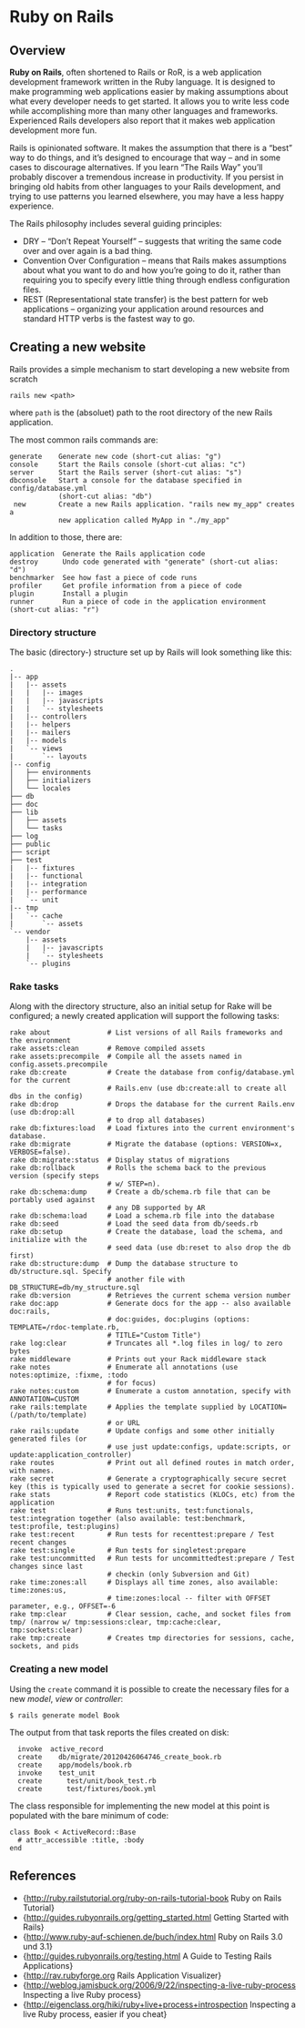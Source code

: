 
# Ruby on Rails

## Overview

**Ruby on Rails**, often shortened to Rails or RoR, is a web application development framework written in the Ruby language. It is designed to make programming web applications easier by making assumptions about what every developer needs to get started. It allows you to write less code while accomplishing more than many other languages and frameworks. Experienced Rails developers also report that it makes web application development more fun.

Rails is opinionated software. It makes the assumption that there is a “best” way to do things, and it’s designed to encourage that way – and in some cases to discourage alternatives. If you learn “The Rails Way” you’ll probably discover a tremendous increase in productivity. If you persist in bringing old habits from other languages to your Rails development, and trying to use patterns you learned elsewhere, you may have a less happy experience.

The Rails philosophy includes several guiding principles:

* DRY – “Don’t Repeat Yourself” – suggests that writing the same code over and over again is a bad thing.
* Convention Over Configuration – means that Rails makes assumptions about what you want to do and how you’re going to do it, rather than requiring you to specify every little thing through endless configuration files.
* REST (Representational state transfer) is the best pattern for web applications – organizing your application around resources and standard HTTP verbs is the fastest way to go.

## Creating a new website

Rails provides a simple mechanism to start developing a new website from scratch

    rails new <path>

where ``path`` is the (absoluet) path to the root directory of the new Rails
application.

The most common rails commands are:

    generate    Generate new code (short-cut alias: "g")
    console     Start the Rails console (short-cut alias: "c")
    server      Start the Rails server (short-cut alias: "s")
    dbconsole   Start a console for the database specified in config/database.yml
                (short-cut alias: "db")
     new        Create a new Rails application. "rails new my_app" creates a
                new application called MyApp in "./my_app"

In addition to those, there are:

    application  Generate the Rails application code
    destroy      Undo code generated with "generate" (short-cut alias: "d")
    benchmarker  See how fast a piece of code runs
    profiler     Get profile information from a piece of code
    plugin       Install a plugin
    runner       Run a piece of code in the application environment (short-cut alias: "r")

### Directory structure

The basic (directory-) structure set up by Rails will look something like this:

    .
    |-- app
    |   |-- assets
    |   |   |-- images
    |   |   |-- javascripts
    |   |   `-- stylesheets
    |   |-- controllers
    |   |-- helpers
    |   |-- mailers
    |   |-- models
    |   `-- views
    |       `-- layouts
    |-- config
    │   ├── environments
    │   ├── initializers
    │   └── locales
    ├── db
    ├── doc
    ├── lib
    │   ├── assets
    │   └── tasks
    ├── log
    ├── public
    ├── script
    ├── test
    |   |-- fixtures
    |   |-- functional
    |   |-- integration
    |   |-- performance
    |   `-- unit
    |-- tmp
    |   `-- cache
    |       `-- assets
    `-- vendor
        |-- assets
        |   |-- javascripts
        |   `-- stylesheets
        `-- plugins

### Rake tasks

Along with the directory structure, also an initial setup for Rake will be 
configured; a newly created application will support the following tasks:

    rake about              # List versions of all Rails frameworks and the environment
    rake assets:clean       # Remove compiled assets
    rake assets:precompile  # Compile all the assets named in config.assets.precompile
    rake db:create          # Create the database from config/database.yml for the current
                            # Rails.env (use db:create:all to create all dbs in the config)
    rake db:drop            # Drops the database for the current Rails.env (use db:drop:all
                            # to drop all databases)
    rake db:fixtures:load   # Load fixtures into the current environment's database.
    rake db:migrate         # Migrate the database (options: VERSION=x, VERBOSE=false).
    rake db:migrate:status  # Display status of migrations
    rake db:rollback        # Rolls the schema back to the previous version (specify steps
                            # w/ STEP=n).
    rake db:schema:dump     # Create a db/schema.rb file that can be portably used against
                            # any DB supported by AR
    rake db:schema:load     # Load a schema.rb file into the database
    rake db:seed            # Load the seed data from db/seeds.rb
    rake db:setup           # Create the database, load the schema, and initialize with the
                            # seed data (use db:reset to also drop the db first)
    rake db:structure:dump  # Dump the database structure to db/structure.sql. Specify
                            # another file with DB_STRUCTURE=db/my_structure.sql
    rake db:version         # Retrieves the current schema version number
    rake doc:app            # Generate docs for the app -- also available doc:rails,
                            # doc:guides, doc:plugins (options: TEMPLATE=/rdoc-template.rb,
                            # TITLE="Custom Title")
    rake log:clear          # Truncates all *.log files in log/ to zero bytes
    rake middleware         # Prints out your Rack middleware stack
    rake notes              # Enumerate all annotations (use notes:optimize, :fixme, :todo
                            # for focus)
    rake notes:custom       # Enumerate a custom annotation, specify with ANNOTATION=CUSTOM
    rake rails:template     # Applies the template supplied by LOCATION=(/path/to/template)
                            # or URL
    rake rails:update       # Update configs and some other initially generated files (or
                            # use just update:configs, update:scripts, or update:application_controller)
    rake routes             # Print out all defined routes in match order, with names.
    rake secret             # Generate a cryptographically secure secret key (this is typically used to generate a secret for cookie sessions).
    rake stats              # Report code statistics (KLOCs, etc) from the application
    rake test               # Runs test:units, test:functionals, test:integration together (also available: test:benchmark, test:profile, test:plugins)
    rake test:recent        # Run tests for recenttest:prepare / Test recent changes
    rake test:single        # Run tests for singletest:prepare
    rake test:uncommitted   # Run tests for uncommittedtest:prepare / Test changes since last
                            # checkin (only Subversion and Git)
    rake time:zones:all     # Displays all time zones, also available: time:zones:us,
                            # time:zones:local -- filter with OFFSET parameter, e.g., OFFSET=-6
    rake tmp:clear          # Clear session, cache, and socket files from tmp/ (narrow w/ tmp:sessions:clear, tmp:cache:clear, tmp:sockets:clear)
    rake tmp:create         # Creates tmp directories for sessions, cache, sockets, and pids

### Creating a new model

Using the ``create`` command it is possible to create the necessary files for a
new _model_, _view_ or _controller_:

    $ rails generate model Book

The output from that task reports the files created on disk:

      invoke  active_record
      create    db/migrate/20120426064746_create_book.rb
      create    app/models/book.rb
      invoke    test_unit
      create      test/unit/book_test.rb
      create      test/fixtures/book.yml

The class responsible for implementing the new model at this point is populated
with the bare minimum of code:

    class Book < ActiveRecord::Base
      # attr_accessible :title, :body
    end


## References

* {http://ruby.railstutorial.org/ruby-on-rails-tutorial-book Ruby on Rails Tutorial}
* {http://guides.rubyonrails.org/getting_started.html Getting Started with Rails}
* {http://www.ruby-auf-schienen.de/buch/index.html Ruby on Rails 3.0 und 3.1}
* {http://guides.rubyonrails.org/testing.html A Guide to Testing Rails Applications}
* {http://rav.rubyforge.org Rails Application Visualizer}
* {http://weblog.jamisbuck.org/2006/9/22/inspecting-a-live-ruby-process Inspecting a live Ruby process}
* {http://eigenclass.org/hiki/ruby+live+process+introspection Inspecting a live Ruby process, easier if you cheat}
